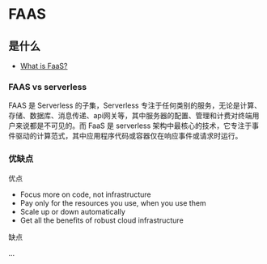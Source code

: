 # FAAS

## 是什么

- [What is FaaS?](https://www.ibm.com/topics/faas)

### FAAS vs serverless

FAAS 是 Serverless 的子集，Serverless 专注于任何类别的服务，无论是计算、存储、数据库、消息传递、api网关等，其中服务器的配置、管理和计费对终端用户来说都是不可见的。而 FaaS 是 serverless 架构中最核心的技术，它专注于事件驱动的计算范式，其中应用程序代码或容器仅在响应事件或请求时运行。


### 优缺点

优点

- Focus more on code, not infrastructure
- Pay only for the resources you use, when you use them
- Scale up or down automatically
- Get all the benefits of robust cloud infrastructure

缺点

...

